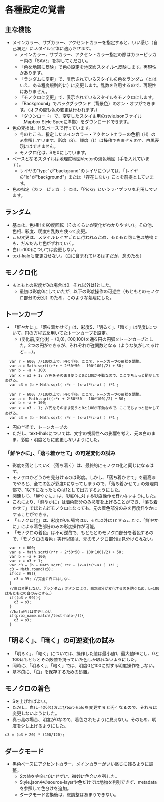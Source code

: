 # 各種設定の覚書

## 主な機能
* メインカラー、サブカラー、アクセントカラーを指定すると、いい感じ（自己満足）にスタイル全体に適応させます。
  * メインカラー、サブカラー、アクセントカラー指定の際はカラーピッカー内の「SAVE」を押してください。
  * 「色を地図に反映」で色の設定を地図のスタイルへ反映します。再現性があります。
  * 「ランダムに変更」で、表示されているスタイルの色をランダム（とはいえ、ある程度規則的に）に変更します。乱数を利用するので、再現性はありません。
  * 「モノクロに変更」で、表示されているスタイルをモノクロにします。
  * 「Background」でバックグラウンド（背景色）のオン・オフができます。（オフの間も色の変更は行われます。）
  * 「ダウンロード」で、変更したスタイル用のstyle.jsonファイル（Mapbox Style Specに準拠）をダウンロードできます。
* 色の変換は、HSLベースで行っています。
  * 今のところ、指定したメインカラー・アクセントカラーの色相（H）のみ参照しています。彩度（S）、輝度（L）は操作できませんので、白黒表現にはできません。
  * モノクロ化は、Sを0にしています。
* ベースとなるスタイルは地理院地図Vectorの淡色地図（手を入れています）。
  * レイヤの"type"が"backgound"のレイヤについては、「レイヤの"id"が"background"」または「存在しない」ことを前提としています。
* 色の指定（カラーピッカー）には、「Pickr」というライブラリを利用しています。

## ランダム
* 基本は、色相Hを60度回転（そのくらいが変化がわかりやすい）。その他、色相、彩度、明度を乱数を使って変更。
* この変更は、スタイルレイヤごとに行われるため、もともと同じ色の地物でも、だんだんと色がずれていく。
* 白(L=100)については変更しない。
* text-haloも変更させない。（白に含まれているはずだが、念のため）

## モノクロ化
* もともとの彩度が0の場合は0、それ以外は1とした。
	* 最初は彩度0にしていたが、以下の彩度操作の可逆性（もともとのモノクロ部分の分別）のため、このような処理にした。

## トーンカーブ
* 「鮮やかに」、「落ち着かせて」は、彩度S、「明るく」、「暗く」は明度Lについて、円の方程式を用いてたトーンカーブを設定。
	* (変化前,変化後) = (0,0), (100,100)を通る円の円弧をトーンカーブとした。2つの円ができるが、それぞれが逆関数となる（ような気がしてるけど……）。
```
  var r = 600; //100以上で。円の半径。ここで、トーンカーブの形状を調整。
  var a = Math.sqrt((r*r + 2*50*50 - 100*100)/2) + 50;
  var b = -a + 100;
  var x = o3 + 1; //円をそのまま使うと0と100が不動なので、ここでちょっと動かしてあげる。
  var c3 = (b + Math.sqrt( r*r - (x-a)*(x-a) ) )*1 ;
```
```
  var r = 600; //100以上で。円の半径。ここで、トーンカーブの形状を調整。
  var a = -Math.sqrt((r*r + 2*50*50 - 100*100)/2) + 50;
  var b = -a + 100;
  var x = o3 - 1; //円をそのまま使うと0と100が不動なので、ここでちょっと動かしてあげる。
  var c3 = (b - Math.sqrt( r*r - (x-a)*(x-a) ) )*1 ;
```
* 円の半径で、トーンカーブの
* ただし、text-lhaloについては、文字の視認性への影響を考え、元の白のまま、彩度・明度ともに変更しないようにした。


### 「鮮やかに」、「落ち着かせて」の可逆変化の試み
* 彩度を落としていく（落ち着く）は、最終的にモノクロ化と同じになるはず。
* モノクロかどうかを見分けるのは彩度。しかし、「落ち着かせて」を最高までやると、全ての色が彩度0になってしまうので、「落ち着かせて」の処理内部で、1以下になったものは1として出力するようにした。
* 関連して、「鮮やかに」は、彩度0に対する彩度操作を行わないようにした。
* これにより、「鮮やかに」は着色部分のみ彩度を上げることができ、「落ち着かせて」でほとんどモノクロになっても、元の着色部分のみを再度鮮やかにすることができる。
* 「モノクロ化」は、彩度が0の場合は0、それ以外は1とすることで、「鮮やかに」による着色部分のみの彩度操作が可能。
* 「モノクロの着色」は不可逆的で、もともとのモノクロ部分を着色するので、「モノクロの着色」実行以降は、元のモノクロ部分は見分けられない。
```
  var r = 600; 
  var a = Math.sqrt((r*r + 2*50*50 - 100*100)/2) + 50;
  var b = -a + 100;
  var x = o3 + 1;
  var c3 = (b + Math.sqrt( r*r - (x-a)*(x-a) ) )*1 ;
  c3 = Math.round(c3);
  if(c3 > 99){
    c3 = 99; //完全に白にはしない
  }
  //白は変更しない。（「ランダム」ボタンにより、白の部分が変化するのを防ぐため、L=100はもともとの白のみとする。）
  if((o3 > 99)){
    c3 = o3;
  }
  //haloだけは変更しない
  if(prop_name.match(/text-halo-/)){
    c3 = o3;
  }
```

## 「明るく」、「暗く」の可逆変化の試み
* 「明るく」、「暗く」については、操作した値は最小値1、最大値99とし、0と100はもともとその数値を持っていた色しか取れないようにした。
* 同時に、「明るく」、「暗く」では、明度0と100に対する明度操作をしない。
* 基本的に、「白」を保存するための処置。


## モノクロの着色
* Sを上げればよい。
* ただし、白(L=100%)およびtext-haloを変更すると汚くなるので、それらは変更しないようにした。
* 真っ黒の場合、明度が0なので、着色されたように見えない。そのため、明度を少し上げるようにした。

`c3 = (o3 + 20) * (100/120);`

## ダークモード
* 黒色ベースにアクセントカラー、メインカラーがいい感じに残るように調整。
	* Sの値を完全に0にせずに、微妙に色合いを残した。
	* Style.json中のsource-layerや色だけでは地物を判別できず、metadataを参照して色分けを追加。
	* ダークモード変換後は、微調整はあまりできない。

